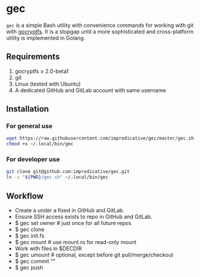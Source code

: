 # gec

`gec` is a simple Bash utility with convenience commands for working with git with [gocryptfs](https://github.com/rfjakob/gocryptfs).
It is a stopgap until a more sophisticated and cross-platform utility is implemented in Golang.

## Requirements
1. gocryptfs ≥ 2.0-beta1
1. git
1. Linux (tested with Ubuntu)
1. A dedicated GitHub and GitLab account with same username

## Installation
### For general use
```bash
wget https://raw.githubusercontent.com/impredicative/gec/master/gec.sh -O ~/.local/bin/gec
chmod +x ~/.local/bin/gec
```
### For developer use
```bash
git clone git@github.com:impredicative/gec.git
ln -s "${PWD}/gec.sh" ~/.local/bin/gec
```

## Workflow
* Create a <repo> under a fixed <owner> in GitHub and GitLab.
* Ensure SSH access exists to repo in GitHub and GitLab.
* $ gec set owner <owner>  # just once for all future repos
* $ gec clone <repo>
* $ gec init.fs <repo>
* $ gec mount <repo>  # use mount.ro for read-only mount
* Work with files in $DECDIR
* $ gec umount <repo>  # optional, except before git pull/merge/checkout
* $ gec commit <repo> "<non-secret commit message>"
* $ gec push <repo>
